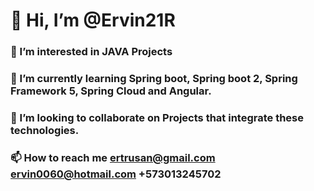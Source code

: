 # 👋 Hi, I’m @Ervin21R
### 👀 I’m interested in JAVA Projects
### 🌱 I’m currently learning Spring boot, Spring boot 2, Spring Framework 5, Spring Cloud and Angular.
### 💞️ I’m looking to collaborate on Projects that integrate these technologies.
### 📫 How to reach me ertrusan@gmail.com ervin0060@hotmail.com +573013245702

<!---
Ervin21R/Ervin21R is a ✨ special ✨ repository.
--->
